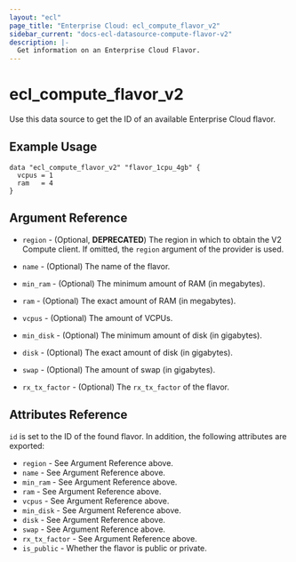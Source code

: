 ```yaml
---
layout: "ecl"
page_title: "Enterprise Cloud: ecl_compute_flavor_v2"
sidebar_current: "docs-ecl-datasource-compute-flavor-v2"
description: |-
  Get information on an Enterprise Cloud Flavor.
---
```


# ecl\_compute\_flavor\_v2

Use this data source to get the ID of an available Enterprise Cloud flavor.

## Example Usage

```hcl
data "ecl_compute_flavor_v2" "flavor_1cpu_4gb" {
  vcpus = 1
  ram   = 4
}
```

## Argument Reference

* `region` - (Optional, **DEPRECATED**) The region in which to obtain the V2 Compute client.
    If omitted, the `region` argument of the provider is used.

* `name` - (Optional) The name of the flavor.

* `min_ram` - (Optional) The minimum amount of RAM (in megabytes).

* `ram` - (Optional) The exact amount of RAM (in megabytes).

* `vcpus` - (Optional) The amount of VCPUs.

* `min_disk` - (Optional) The minimum amount of disk (in gigabytes).

* `disk` - (Optional) The exact amount of disk (in gigabytes).

* `swap` - (Optional) The amount of swap (in gigabytes).

* `rx_tx_factor` - (Optional) The `rx_tx_factor` of the flavor.


## Attributes Reference

`id` is set to the ID of the found flavor. In addition, the following attributes
are exported:

* `region` - See Argument Reference above.
* `name` - See Argument Reference above.
* `min_ram` - See Argument Reference above.
* `ram` - See Argument Reference above.
* `vcpus` - See Argument Reference above.
* `min_disk` - See Argument Reference above.
* `disk` - See Argument Reference above.
* `swap` - See Argument Reference above.
* `rx_tx_factor` - See Argument Reference above.
* `is_public` - Whether the flavor is public or private.
